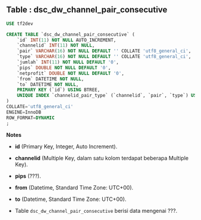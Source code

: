 Table : dsc_dw_channel_pair_consecutive
-----------------------------------------

```SQL
USE tf2dev

CREATE TABLE `dsc_dw_channel_pair_consecutive` (
	`id` INT(11) NOT NULL AUTO_INCREMENT,
	`channelid` INT(11) NOT NULL,
	`pair` VARCHAR(16) NOT NULL DEFAULT '' COLLATE 'utf8_general_ci',
	`type` VARCHAR(16) NOT NULL DEFAULT '' COLLATE 'utf8_general_ci',
	`jumlah` INT(11) NOT NULL DEFAULT '0',
	`pips` DOUBLE NOT NULL DEFAULT '0',
	`netprofit` DOUBLE NOT NULL DEFAULT '0',
	`from` DATETIME NOT NULL,
	`to` DATETIME NOT NULL,
	PRIMARY KEY (`id`) USING BTREE,
	UNIQUE INDEX `channelid_pair_type` (`channelid`, `pair`, `type`) USING BTREE
)
COLLATE='utf8_general_ci'
ENGINE=InnoDB
ROW_FORMAT=DYNAMIC
;
```
__Notes__

+ __id__ (Primary Key, Integer, Auto Increment).

+ __channelid__ (Multiple Key, dalam satu kolom terdapat beberapa Multiple Key).

+ __pips__ (???).

+ __from__ (Datetime, Standard Time Zone: UTC+00).

+ __to__ (Datetime, Standard Time Zone: UTC+00).

+ Table `dsc_dw_channel_pair_consecutive` berisi data mengenai ???.